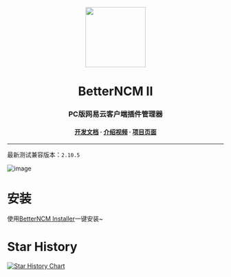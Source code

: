 <div align="center"><image width="140em" src="https://user-images.githubusercontent.com/66859419/183120498-1dede5b4-0666-4891-b95f-c3a812b3f12f.png" /></div>
<h1 align="center">BetterNCM II</h1>
<h3 align="center">PC版网易云客户端插件管理器</h3>
<h4 align="center">
<a href=https://github.com/MicroCBer/BetterNCM/wiki/%E5%BC%80%E5%8F%91%E6%96%87%E6%A1%A3>开发文档</a> · 
<a href=https://www.bilibili.com/video/BV1g841187g6/>介绍视频</a> · 
<a href=https://microblock.cc/betterncm/>项目页面</a>


</h3>




***
最新测试兼容版本：`2.10.5`


![image](https://user-images.githubusercontent.com/66859419/201413911-e9f952d3-e44f-46f6-b496-150420bcf733.png)



# 安装

使用[BetterNCM Installer](https://github.com/MicroCBer/BetterNCM-Installer)一键安装~


# Star History

[![Star History Chart](https://api.star-history.com/svg?repos=MicroCBer/BetterNCM&type=Date)](https://star-history.com/#MicroCBer/BetterNCM&Date)
